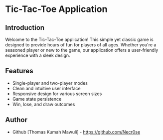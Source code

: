 # Tic-Tac-Toe Application

## Introduction

Welcome to the Tic-Tac-Toe application! This simple yet classic game is designed to provide hours of fun for players of all ages. Whether you're a seasoned player or new to the game, our application offers a user-friendly experience with a sleek design.

## Features

- Single-player and two-player modes
- Clean and intuitive user interface
- Responsive design for various screen sizes
- Game state persistence
- Win, lose, and draw outcomes

## Author
- Github [Thomas Kumah Mawuli] - https://github.com/Necr0se
